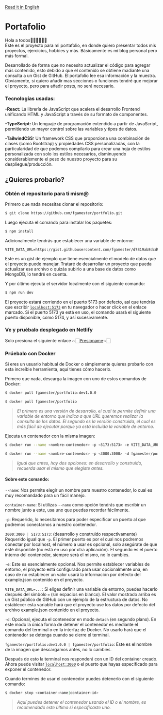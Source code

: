 [Read it in English](/README.md)

# Portafolio

Hola a todos👋🏼👋🏼👋🏼  
Este es el proyecto para mi portafolio, en donde quiero presentar todos mis proyectos, ejercicios, hobbies y más. Básicamente es mi blog personal pero más formal.

Desarrollado de forma que no necesito actualizar el código para agregar más contenido, esto debido a que el contenido se obtiene madiante una consulta a un Gist de GitHub. El portafolio lee esa información y la muestra. Obviamente, si quiero añadir mas secciones o funciones tendré que mejorar el proyecto, pero para añadir posts, no será necesario.

### Tecnologías usadas:

**-React:** La librería de JavaScript que acelera el desarrollo Frontend unificando HTML y JavaScript a través de su formato de componentes.

**-TypeScript:** Un lenguaje de programación extendido a partir de JavaScript, permitiendo un mayor control sobre las variables y tipos de datos.

**-TailwindCSS:** Un framework CSS que proporciona una combinación de clases (como Bootstrap) y propiedades CSS personalizadas, con la particularidad de que podemos compilarlo para crear una hoja de estilos personalizada con solo los estilos necesarios, disminuyendo considerablemente el peso de nuestro proyecto para su despliegue/producción.

## ¿Quieres probarlo?

### Obtén el repositorio para ti mism@

Primero que nada necesitas clonar el repositorio:
```bash
$ git clone https://github.com/fgamester/portfolio.git
```
Luego ejecuta el comando para instalar los paquetes:
```bash
$ npm install
```
Adicionalmente tendrás que establecer una variable de entorno:
```
VITE_DATA_URL=https://gist.githubusercontent.com/fgamester/d7819ab8dcd914121e12f757d5af7a43/raw/data_example.json
```
Este es un gist de ejemplo que tiene esencialmente el modelo de datos que el proyecto puede manejar. Trataré de desarrollar un proyecto que pueda actualizar ese archivo o quizás subirlo a una base de datos como MongoDB, lo tendré en cuenta.

Y por último ejecuta el servidor localmente con el siguiente comando:
```bash
$ npm run dev
```
El proyecto estará corriendo en el puerto 5173 por defecto, así que tendrás que escribir [`localhost:5173`](http://localhost:5173) en tu navegador o hacer click en el enlace marcado. Si el puerto 5173 ya está en uso, el comando usará el siguiente puerto disponible, como 5174, y así sucesivamente.

### Ve y pruébalo desplegado en Netlify

Solo presiona el siguiente enlace 👉🏻[Presioname](https://fgamester.netlify.app)👈🏻

### Prúebalo con Docker

Si eres un usuario habitual de Docker o simplemente quieres probarlo con esta increíble herramienta, aquí tienes cómo hacerlo.

Primero que nada, descarga la imagen con uno de estos comandos de Docker:
```bash
$ docker pull fgamester/portfolio:dev1.0.0
```
```bash
$ docker pull fgamester/portfolio
```
>*El primero es una versión de desarrollo, el cual te permite definir una variable de entorno que indica a que URL queremos realizar la consulta de los datos. El segundo es la versión construida, el cual es más fácil de ejecutar porque ya está incluida la variable de entorno.*

Ejecuta un contenedor con la misma imagen:
```bash
$ docker run --name <nombre-contenedor> -p <5173:5173> -e VITE_DATA_URL=<https://gist.githubusercontent.com/fgamester/d7819ab8dcd914121e12f757d5af7a43/raw/data_example.json> -d fgamester/portfolio:dev1.0.0
```
```bash
$ docker run --name <nombre-contenedor> -p <3000:3000> -d fgamester/portfolio
```
>*Igual que antes, hay dos opciones: en desarrollo y construido, recuerda usar el mismo que elegiste antes.*

#### Sobre este comando:

`--name`: Nos permite elegir un nombre para nuestro contenedor, lo cual es muy recomandado para un fácil manejo.

`container-name`: Si utilizas `--name` como opción tendrás que escribir un nombre junto a este, usa uno que puedas recordar fácilmente.

`-p`: Requerido, lo necesitamos para poder especificar un puerto al que podremos conectarnos a nuestro contenedor.

`3000:3000 | 5173:5173`: (desarrollo y construido respectivamente) Requerido igual que `-p`. El primer puerto es por el cual nos podremos conectar por localhost, el número a usar es opcional, solo asegúrate de que esté disponible (no está en uso por otra aplicación). El segundo es el puerto interno del contenedor, siempre será el mismo, no lo cambies.

`-e`: Este es esencialmente opcional. Nos permite establecer variables de entorno, el proyecto está configurado para usar opcionalmente una, en caso de no establecer un valor usará la información por defecto del example.json contenido en el proyecto.

`VITE_DATA_URL=...`: Si eliges definir una variable de entorno, puedes hacerlo después del símbolo `=` (sin espacios en blanco). El valor mostrado arriba es un Gist público de GitHub con un ejemplo de la estructura de datos. No establecer esta variable hará que el proyecto use los datos por defecto del archivo example.json contenido en el proyecto.

`-d`: Opcional, ejecuta el contenedor en modo `detach` (en segundo plano). En este modo la única forma de detener el contenedor es mediante el comando del terminal o en la interfaz de Docker. No usarlo hará que el contenedor se detenga cuando se cierre el terminal.

`fgamester/portfolio:dev1.0.0 | fgamester/portfolio`: Este es el nombre de la imagen que descargamos antes, no lo cambies.

Después de esto la terminal nos responderá con un ID del container creado. Ahora puede visitar [`localhost:3000`](http://localhost:3000) o el puerto que hayas especificado para exponer el contenedor.

Cuando termines de usar el contenedor puedes detenerlo con el siguiente comando:
```bash
$ docker stop <container-name|container-id>
```
>*Aquí puedes detener el contenedor usando el ID o el nombre, es recomendado este último si especificaste uno.*